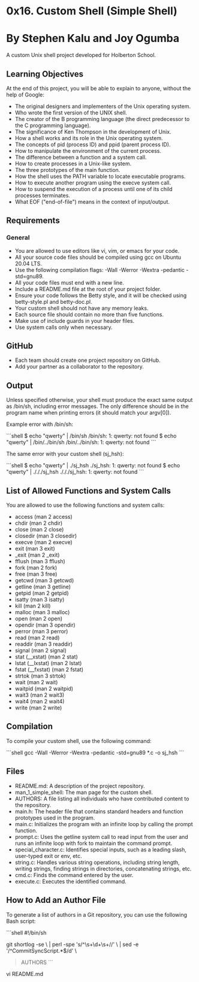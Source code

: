 # 0x16. Custom Shell (Simple Shell)

# By Stephen Kalu and Joy Ogumba


A custom Unix shell project developed for Holberton School.

## Learning Objectives

At the end of this project, you will be able to explain to anyone, without the help of Google:

- The original designers and implementers of the Unix operating system.
- Who wrote the first version of the UNIX shell.
- The creator of the B programming language (the direct predecessor to the C programming language).
- The significance of Ken Thompson in the development of Unix.
- How a shell works and its role in the Unix operating system.
- The concepts of pid (process ID) and ppid (parent process ID).
- How to manipulate the environment of the current process.
- The difference between a function and a system call.
- How to create processes in a Unix-like system.
- The three prototypes of the main function.
- How the shell uses the PATH variable to locate executable programs.
- How to execute another program using the execve system call.
- How to suspend the execution of a process until one of its child processes terminates.
- What EOF ("end-of-file") means in the context of input/output.

## Requirements

### General

- You are allowed to use editors like vi, vim, or emacs for your code.
- All your source code files should be compiled using gcc on Ubuntu 20.04 LTS.
- Use the following compilation flags: -Wall -Werror -Wextra -pedantic -std=gnu89.
- All your code files must end with a new line.
- Include a README.md file at the root of your project folder.
- Ensure your code follows the Betty style, and it will be checked using betty-style.pl and betty-doc.pl.
- Your custom shell should not have any memory leaks.
- Each source file should contain no more than five functions.
- Make use of include guards in your header files.
- Use system calls only when necessary.

## GitHub

- Each team should create one project repository on GitHub.
- Add your partner as a collaborator to the repository.

## Output

Unless specified otherwise, your shell must produce the exact same output as /bin/sh, including error messages. The only difference should be in the program name when printing errors (it should match your argv[0]).

Example error with /bin/sh:

\```shell
$ echo "qwerty" | /bin/sh
/bin/sh: 1: qwerty: not found
$ echo "qwerty" | /bin/../bin/sh
/bin/../bin/sh: 1: qwerty: not found
\```

The same error with your custom shell (sj_hsh):

\```shell
$ echo "qwerty" | ./sj_hsh
./sj_hsh: 1: qwerty: not found
$ echo "qwerty" | ./././sj_hsh
./././sj_hsh: 1: qwerty: not found
\```

## List of Allowed Functions and System Calls

You are allowed to use the following functions and system calls:

- access (man 2 access)
- chdir (man 2 chdir)
- close (man 2 close)
- closedir (man 3 closedir)
- execve (man 2 execve)
- exit (man 3 exit)
- _exit (man 2 _exit)
- fflush (man 3 fflush)
- fork (man 2 fork)
- free (man 3 free)
- getcwd (man 3 getcwd)
- getline (man 3 getline)
- getpid (man 2 getpid)
- isatty (man 3 isatty)
- kill (man 2 kill)
- malloc (man 3 malloc)
- open (man 2 open)
- opendir (man 3 opendir)
- perror (man 3 perror)
- read (man 2 read)
- readdir (man 3 readdir)
- signal (man 2 signal)
- stat (__xstat) (man 2 stat)
- lstat (__lxstat) (man 2 lstat)
- fstat (__fxstat) (man 2 fstat)
- strtok (man 3 strtok)
- wait (man 2 wait)
- waitpid (man 2 waitpid)
- wait3 (man 2 wait3)
- wait4 (man 2 wait4)
- write (man 2 write)

## Compilation

To compile your custom shell, use the following command:

\```shell
gcc -Wall -Werror -Wextra -pedantic -std=gnu89 *.c -o sj_hsh
\```

## Files

- README.md: A description of the project repository.
- man_1_simple_shell: The man page for the custom shell.
- AUTHORS: A file listing all individuals who have contributed content to the repository.
- main.h: The header file that contains standard headers and function prototypes used in the program.
- main.c: Initializes the program with an infinite loop by calling the prompt function.
- prompt.c: Uses the getline system call to read input from the user and runs an infinite loop with fork to maintain the command prompt.
- special_character.c: Identifies special inputs, such as a leading slash, user-typed exit or env, etc.
- string.c: Handles various string operations, including string length, writing strings, finding strings in directories, concatenating strings, etc.
- cmd.c: Finds the command entered by the user.
- execute.c: Executes the identified command.

## How to Add an Author File

To generate a list of authors in a Git repository, you can use the following Bash script:

\```shell
#!/bin/sh

git shortlog -se \\
  | perl -spe 's/^\s+\d+\s+//' \\
  | sed -e '/^CommitSyncScript.*$/d' \\
  > AUTHORS
\```



vi README.md
